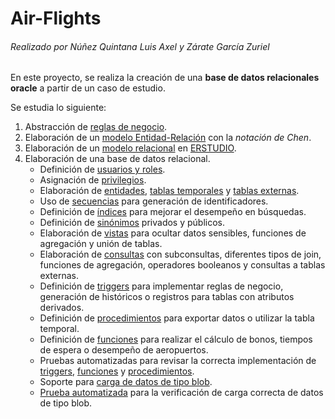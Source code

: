 Air-Flights
===========
###### Realizado por Núñez Quintana Luis Axel y Zárate García Zuriel


En este proyecto, se realiza la creación de una **base de datos relacionales oracle** a partir de un caso de estudio.

Se estudia lo siguiente:
1. Abstracción de [reglas de negocio](https://github.com/LuisAxel/Air-Flights/blob/main/Requerimientos/Caso%20de%20estudio.pdf).
2. Elaboración de un [modelo Entidad-Relación](https://github.com/LuisAxel/Air-Flights/blob/main/Modelos/Air%20Flights%20ER.png) con la *notación de Chen*.
3. Elaboración de un [modelo relacional](https://github.com/LuisAxel/Air-Flights/blob/main/Modelos/Air%20Flights%20R.jpg) en [ERSTUDIO](https://github.com/LuisAxel/Air-Flights/blob/main/Modelos/Air%20Flights.DM1).
4. Elaboración de una base de datos relacional.
    + Definición de [usuarios y roles](https://github.com/LuisAxel/Air-Flights/blob/main/Scripts/s-01-usuarios.sql).
    + Asignación de [privilegios](https://github.com/LuisAxel/Air-Flights/blob/main/Scripts/s-01-usuarios.sql).
    + Elaboración de [entidades](https://github.com/LuisAxel/Air-Flights/blob/main/Scripts/s-02-entidades.sql), [tablas temporales](https://github.com/LuisAxel/Air-Flights/blob/main/Scripts/s-03-tablas-temporales.sql) y [tablas externas](https://github.com/LuisAxel/Air-Flights/blob/main/Scripts/s-04-tablas-externas.sql).
    + Uso de [secuencias](https://github.com/LuisAxel/Air-Flights/blob/main/Scripts/s-05-secuencias.sql) para generación de identificadores.
    + Definición de [índices](https://github.com/LuisAxel/Air-Flights/blob/main/Scripts/s-06-indices.sql) para mejorar el desempeño en búsquedas.
    + Definición de [sinónimos](https://github.com/LuisAxel/Air-Flights/blob/main/Scripts/s-07-sinonimos.sql) privados y públicos.
    + Elaboración de [vistas](https://github.com/LuisAxel/Air-Flights/blob/main/Scripts/s-08-vistas.sql) para ocultar datos sensibles, funciones de agregación y unión de tablas.
    + Elaboración de [consultas](https://github.com/LuisAxel/Air-Flights/blob/main/Scripts/s-10-consultas.sql) con subconsultas, diferentes tipos de join, funciones de agregación, operadores booleanos y consultas a tablas externas.
    + Definición de [triggers](https://github.com/LuisAxel/Air-Flights/blob/main/Scripts/s-11-triggers) para implementar reglas de negocio, generación de históricos o registros para tablas con atributos derivados.
    + Definición de [procedimientos](https://github.com/LuisAxel/Air-Flights/Scripts/s-13-procedimientos) para exportar datos o utilizar la tabla temporal.
    + Definición de [funciones](https://github.com/LuisAxel/Air-Flights/Scripts/s-15-funciones) para realizar el cálculo de bonos, tiempos de espera o desempeño de aeropuertos.
    + Pruebas automatizadas para revisar la correcta implementación de [triggers](https://github.com/LuisAxel/Air-Flights/Scripts/s-12-pruebas-triggers), [funciones](https://github.com/LuisAxel/Air-Flights/Scripts/s-16-pruebas-funciones) y [procedimientos](https://github.com/LuisAxel/Air-Flights/Scripts/s-14-pruebas-procedimientos).
    + Soporte para [carga de datos de tipo blob](https://github.com/LuisAxel/Air-Flights/blob/main/Scripts/s-17-lob-carga_fotos_empleado.sql).
    + [Prueba automatizada](https://github.com/LuisAxel/Air-Flights/blob/main/Scripts/s-18-lob-carga_fotos_empleado-prueba.sql) para la verificación de carga correcta de datos de tipo blob.

